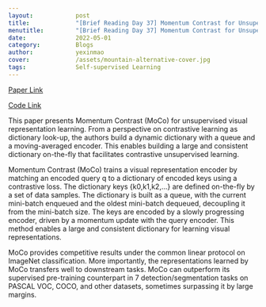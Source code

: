 ```yaml
---
layout:            post
title:             "[Brief Reading Day 37] Momentum Contrast for Unsupervised Visual Representation Learning"
menutitle:         "[Brief Reading Day 37] Momentum Contrast for Unsupervised Visual Representation Learning"
date:              2022-05-01
category:          Blogs
author:            yexinmao
cover:             /assets/mountain-alternative-cover.jpg
tags:              Self-supervised Learning
---
```


[Paper Link](https://arxiv.org/pdf/1911.05722)

[Code Link](https://github.com/facebookresearch/moco)

This paper presents Momentum Contrast (MoCo) for unsupervised visual representation learning. From a perspective on contrastive learning as dictionary look-up, the authors build a dynamic dictionary with a queue and a moving-averaged encoder. This enables building a large and consistent dictionary on-the-fly that facilitates contrastive unsupervised learning.

Momentum Contrast (MoCo) trains a visual representation encoder by matching an encoded query q to a dictionary of encoded keys using a contrastive loss. The dictionary keys {k0,k1,k2,...} are defined on-the-fly by a set of data samples. The dictionary is built as a queue, with the current mini-batch enqueued and the oldest mini-batch dequeued, decoupling it from the mini-batch size. The keys are encoded by a slowly progressing encoder, driven by a momentum update with the query encoder. This method enables a large and consistent dictionary for learning visual representations.

MoCo provides competitive results under the common linear protocol on ImageNet classification. More importantly, the representations learned by MoCo transfers well to downstream tasks. MoCo can outperform its supervised pre-training counterpart in 7 detection/segmentation tasks on PASCAL VOC, COCO, and other datasets, sometimes surpassing it by large margins.
